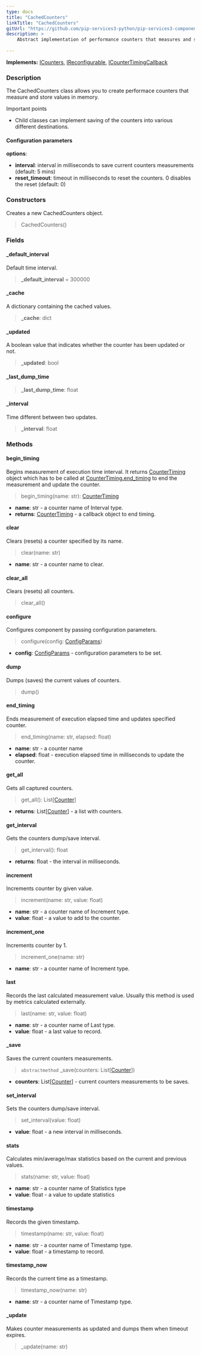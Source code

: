 ```yaml
---
type: docs
title: "CachedCounters"
linkTitle: "CachedCounters"
gitUrl: "https://github.com/pip-services3-python/pip-services3-components-python"
description: >
    Abstract implementation of performance counters that measures and stores counters in memory.
    
---
```


**Implements:** [ICounters](../icounters), [IReconfigurable](../../../commons/config/ireconfigurable), 
[ICounterTimingCallback](../icounter_timing_callback)

### Description

The CachedCounters class allows you to create performace counters that measure and store values in memory.

Important points

- Child classes can implement saving of the counters into various different destinations.

#### Configuration parameters

**options**:
- **interval**: interval in milliseconds to save current counters measurements (default: 5 mins)
- **reset_timeout**: timeout in milliseconds to reset the counters. 0 disables the reset (default: 0)



### Constructors
Creates a new CachedCounters object.

> CachedCounters()


### Fields

<span class="hide-title-link">

#### _default_interval
Default time interval.
> **_default_interval** = 300000

#### _cache
A dictionary containing the cached values.
> **_cache**: dict

#### _updated
A boolean value that indicates whether the counter has been updated or not.
> **_updated**: bool

#### _last_dump_time

> **_last_dump_time**: float

#### _interval
Time different between two updates.
> **_interval**: float

</span>


### Methods

#### begin_timing
Begins measurement of execution time interval.
It returns [CounterTiming](../counter_timing) object which has to be called at
[CounterTiming.end_timing](../counter_timing/#end_timing) to end the measurement and update the counter.

> begin_timing(name: str): [CounterTiming](../counter_timing)

- **name**: str - a counter name of Interval type.
- **returns**: [CounterTiming](../counter_timing) - a callback object to end timing.


#### clear
Clears (resets) a counter specified by its name.

> clear(name: str)

- **name**: str - a counter name to clear.


#### clear_all
Clears (resets) all counters.

> clear_all()


#### configure
Configures component by passing configuration parameters.

> configure(config: [ConfigParams](../../../commons/config/config_params))

- **config**: [ConfigParams](../../../commons/config/config_params) - configuration parameters to be set.


#### dump
Dumps (saves) the current values of counters.

> dump()


#### end_timing
Ends measurement of execution elapsed time and updates specified counter.

> end_timing(name: str, elapsed: float)

- **name**: str - a counter name
- **elapsed**: float - execution elapsed time in milliseconds to update the counter.


#### get_all
Gets all captured counters.

> get_all(): List[[Counter](../counter)]

- **returns**: List[[Counter](../counter)] - a list with counters.


#### get_interval
Gets the counters dump/save interval.

>  get_interval(): float

- **returns**: float - the interval in milliseconds.


#### increment
Increments counter by given value.

>  increment(name: str, value: float)

- **name**: str - a counter name of Increment type.
- **value**: float - a value to add to the counter.


#### increment_one
Increments counter by 1.

> increment_one(name: str)

- **name**: str - a counter name of Increment type.


#### last
Records the last calculated measurement value.
Usually this method is used by metrics calculated externally.

> last(name: str, value: float)

- **name**: str - a counter name of Last type.
- **value**: float - a last value to record.


#### _save
Saves the current counters measurements.

> `abstractmethod` _save(counters: List[[Counter](../counter)])

- **counters**: List[[Counter](../counter)] - current counters measurements to be saves.


#### set_interval
Sets the counters dump/save interval.

> set_interval(value: float)

- **value**: float - a new interval in milliseconds. 


#### stats
Calculates min/average/max statistics based on the current and previous values.

> stats(name: str, value: float)

- **name**: str - a counter name of Statistics type
- **value**: float - a value to update statistics


#### timestamp
Records the given timestamp.

> timestamp(name: str, value: float)

- **name**: str - a counter name of Timestamp type.
- **value**: float - a timestamp to record.


#### timestamp_now
Records the current time as a timestamp.

> timestamp_now(name: str)

- **name**: str - a counter name of Timestamp type.


#### _update
Makes counter measurements as updated and dumps them when timeout expires.

> _update(name: str)
